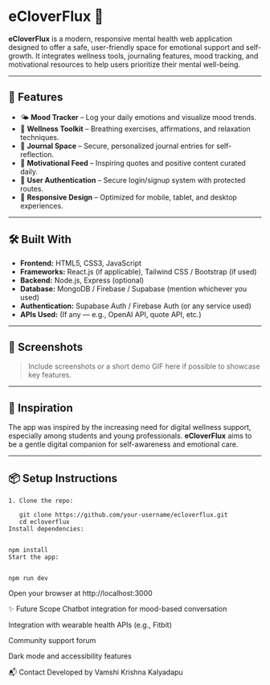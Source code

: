 # eCloverFlux 🌿

**eCloverFlux** is a modern, responsive mental health web application designed to offer a safe, user-friendly space for emotional support and self-growth. It integrates wellness tools, journaling features, mood tracking, and motivational resources to help users prioritize their mental well-being.

---

## 🚀 Features

- 🌤️ **Mood Tracker** – Log your daily emotions and visualize mood trends.
- 🧘 **Wellness Toolkit** – Breathing exercises, affirmations, and relaxation techniques.
- 📝 **Journal Space** – Secure, personalized journal entries for self-reflection.
- 💬 **Motivational Feed** – Inspiring quotes and positive content curated daily.
- 🔐 **User Authentication** – Secure login/signup system with protected routes.
- 📱 **Responsive Design** – Optimized for mobile, tablet, and desktop experiences.

---

## 🛠️ Built With

- **Frontend:** HTML5, CSS3, JavaScript
- **Frameworks:** React.js (if applicable), Tailwind CSS / Bootstrap (if used)
- **Backend:** Node.js, Express (optional)
- **Database:** MongoDB / Firebase / Supabase (mention whichever you used)
- **Authentication:** Supabase Auth / Firebase Auth (or any service used)
- **APIs Used:** (If any — e.g., OpenAI API, quote API, etc.)

---

## 📸 Screenshots

> Include screenshots or a short demo GIF here if possible to showcase key features.

---

## 🧠 Inspiration

The app was inspired by the increasing need for digital wellness support, especially among students and young professionals. **eCloverFlux** aims to be a gentle digital companion for self-awareness and emotional care.

---

## 📦 Setup Instructions
```
1. Clone the repo:
   
   git clone https://github.com/your-username/ecloverflux.git
   cd ecloverflux
Install dependencies:


npm install
Start the app:


npm run dev
```
Open your browser at http://localhost:3000

✨ Future Scope
Chatbot integration for mood-based conversation

Integration with wearable health APIs (e.g., Fitbit)

Community support forum

Dark mode and accessibility features

📬 Contact
Developed by Vamshi Krishna Kalyadapu
